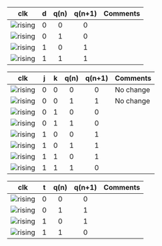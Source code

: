 <!--
\begin{align*}
    q_{n+1}^D =&~ \\
    q_{n+1}^{JK} =&\\
    q_{n+1}^T =&\\
\end{align*}-->

   | **clk** | **d** | **q(n)** | **q(n+1)** | **Comments** |
   | :-: | :-: | :-: | :-: | :-- |
   | ![rising](Images/eq_uparrow.png) | 0 | 0 | 0 |  |
   | ![rising](Images/eq_uparrow.png) | 0 | 1 | 0 |  |
   | ![rising](Images/eq_uparrow.png) | 1 | 0 | 1 |  |
   | ![rising](Images/eq_uparrow.png) | 1 | 1 | 1 |  |

   | **clk** | **j** | **k** | **q(n)** | **q(n+1)** | **Comments** |
   | :-: | :-: | :-: | :-: | :-: | :-- |
   | ![rising](Images/eq_uparrow.png) | 0 | 0 | 0 | 0 | No change |
   | ![rising](Images/eq_uparrow.png) | 0 | 0 | 1 | 1 | No change |
   | ![rising](Images/eq_uparrow.png) | 0 | 1 | 0 | 0 |  |
   | ![rising](Images/eq_uparrow.png) | 0 | 1 | 1 | 0 |  |
   | ![rising](Images/eq_uparrow.png) | 1 | 0 | 0 | 1 |  |
   | ![rising](Images/eq_uparrow.png) | 1 | 0 | 1 | 1 |  |
   | ![rising](Images/eq_uparrow.png) | 1 | 1 | 0 | 1 |  |
   | ![rising](Images/eq_uparrow.png) | 1 | 1 | 1 | 0 |  |

   | **clk** | **t** | **q(n)** | **q(n+1)** | **Comments** |
   | :-: | :-: | :-: | :-: | :-- |
   | ![rising](Images/eq_uparrow.png) | 0 | 0 | 0 |  |
   | ![rising](Images/eq_uparrow.png) | 0 | 1 | 1 |  |
   | ![rising](Images/eq_uparrow.png) | 1 | 0 | 1 |  |
   | ![rising](Images/eq_uparrow.png) | 1 | 1 | 0 |  |



<!--
